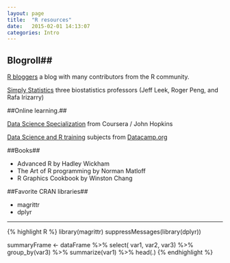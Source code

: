 ```yaml
---
layout: page
title:  "R resources"
date:   2015-02-01 14:13:07
categories: Intro
---
```



## Blogroll##

[R bloggers][Rbloggers] a blog with many contributors from the R community.

[Simply Statistics][SimpStats] three biostatistics professors (Jeff Leek, Roger Peng, and Rafa Irizarry)


##Online learning.##

[Data Science Specialization][Coursera] from Coursera / John Hopkins

[Data Science and R training][Datacamp] subjects from [Datacamp.org][Datacamp]


##Books##

* Advanced R by Hadley Wickham
* The Art of R programming by Norman Matloff
* R Graphics Cookbook by Winston Chang 


##Favorite CRAN libraries##

* magrittr
* dplyr

---

   >
   >
   >   
   


{% highlight R %}
library(magrittr)
suppressMessages(library(dplyr))

summaryFrame <- dataFrame %>%
	select( var1, var2, var3) %>%
	group_by(var3) %>%
	summarize(var1) %>%
	head(.)
{% endhighlight %}


[Coursera]:   https://www.coursera.org/specialization/jhudatascience/1?utm_medium=listingPage
[Datacamp]:   https://www.datacamp.com/courses
[Rbloggers]:  http://www.r-bloggers.com
[SimpStats]:  http://simplystatistics.org
